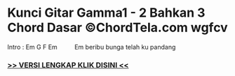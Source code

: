 
 # Kunci Gitar Gamma1 - 2 Bahkan 3 Chord Dasar ©ChordTela.com wgfcv


Intro : Em G F Em          Em beribu bunga telah ku pandang

###  <a href="https://shortlighzx.web.app?sq=Kunci Gitar Gamma1 - 2 Bahkan 3 Chord Dasar ©ChordTela.com"> >> VERSI LENGKAP KLIK DISINI << </a>
